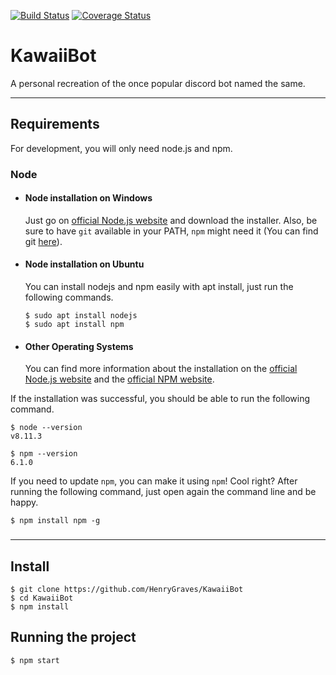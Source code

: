 [![Build Status](https://travis-ci.org/HenryGraves/KawaiiBot.svg?branch=master)](https://travis-ci.org/HenryGraves/KawaiiBot)
[![Coverage Status](https://coveralls.io/repos/github/HenryGraves/KawaiiBot/badge.svg?branch=master)](https://coveralls.io/github/HenryGraves/KawaiiBot?branch=master)
# KawaiiBot

A personal recreation of the once popular discord bot named the same.

---
## Requirements

For development, you will only need node.js and npm.

### Node
- #### Node installation on Windows

  Just go on [official Node.js website](https://nodejs.org/) and download the installer.
Also, be sure to have `git` available in your PATH, `npm` might need it (You can find git [here](https://git-scm.com/)).

- #### Node installation on Ubuntu

  You can install nodejs and npm easily with apt install, just run the following commands.

      $ sudo apt install nodejs
      $ sudo apt install npm

- #### Other Operating Systems
  You can find more information about the installation on the [official Node.js website](https://nodejs.org/) and the [official NPM website](https://npmjs.org/).

If the installation was successful, you should be able to run the following command.

    $ node --version
    v8.11.3

    $ npm --version
    6.1.0

If you need to update `npm`, you can make it using `npm`! Cool right? After running the following command, just open again the command line and be happy.

    $ npm install npm -g

###
---

## Install

    $ git clone https://github.com/HenryGraves/KawaiiBot
    $ cd KawaiiBot
    $ npm install

## Running the project

    $ npm start
